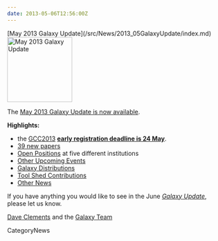 ```yaml
---
date: 2013-05-06T12:56:00Z
---
```

<div class='newsItemHeader'>[May 2013 Galaxy Update](/src/News/2013_05GalaxyUpdate/index.md)</div>

<div class='right'><a href='/GalaxyUpdates/2013_05'><img src='/Images/Logos/GalaxyUpdate200.png' alt='May 2013 Galaxy Update' width=150 /></a></div>

The [May 2013 Galaxy Update is now available](/src/GalaxyUpdates/2013_05/index.md). 

**Highlights:**
* the [GCC2013](/GalaxyUpdates/2013_05#gcc2013) **[early registration deadline is 24 May](/src/Events/GCC2013/Register/index.md)**.
* [39 new papers](/GalaxyUpdates/2013_05#new-papers)
* [Open Positions](/GalaxyUpdates/2013_05#whos-hiring) at five different institutions
* [Other Upcoming Events](/GalaxyUpdates/2013_05#other-upcoming-events)
* [Galaxy Distributions](/GalaxyUpdates/2013_05#galaxy-distributions)
* [Tool Shed Contributions](/GalaxyUpdates/2013_05#tool-shed-contributions)
* [Other News](/GalaxyUpdates/2013_05#other-news)

If you have anything you would like to see in the June *[Galaxy Update](/src/GalaxyUpdates/index.md)*, please let us know.

[Dave Clements](/DaveClements) and the [Galaxy Team](/src/GalaxyTeam/index.md)


CategoryNews
